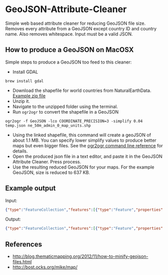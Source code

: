 GeoJSON-Attribute-Cleaner
=========================

Simple web based attribute cleaner for reducing GeoJSON file size. 
Removes every attribute from a GeoJSON except country ID and country name. Also removes whitespace.
Input must be a valid JSON.

## How to produce a GeoJSON on MacOSX

Simple steps to produce a GeoJSON too feed to this cleaner:

- Install GDAL
```
brew install gdal
```

- Download the shapefile for world countries from NaturalEarthData. [Example zip file](http://www.naturalearthdata.com/http//www.naturalearthdata.com/download/50m/cultural/ne_50m_admin_0_map_units.zip)
- Unzip it.
- Navigate to the unzipped folder using the terminal.
- Run `ogr2ogr` to convert the shapefile in a GeoJSON
```
ogr2ogr -f GeoJSON -lco COORDINATE_PRECISION=3 -simplify 0.04 temp.json ne_50m_admin_0_map_units.shp
```
- Using the linked shapefile, this command will create a geoJSON of about 1.1 MB. You can specify lower simplify values to produce better maps but even bigger files. See the [ogr2ogr command line reference](http://www.gdal.org/ogr2ogr.html) for details.
- Open the produced json file in a text editor, and paste it in the GeoJSON Attribute Cleaner. Press process.
- Use the resulting reduced GeoJSON for your maps. For the example GeoJSON, size is reduced to 637 KB.

## Example output
Input:
```json
{"type":"FeatureCollection","features":[{"type":"Feature","properties":{"scalerank":1,"featurecla":"Admin-0mapunit","labelrank":5.0,"sovereignt":"Barbados","sov_a3":"BRB","adm0_dif":0.0,"level":2.0,"type":"Sovereigncountry","admin":"Barbados","adm0_a3":"BRB","geou_dif":0.0,"geounit":"Barbados","gu_a3":"BRB","su_dif":0.0,"subunit":"Barbados","su_a3":"BRB","brk_diff":0.0,"name":"Barbados","name_long":"Barbados","brk_a3":"BRB","brk_name":"Barbados","brk_group":null,"abbrev":"Barb.","postal":"BB","formal_en":"Barbados","formal_fr":null,"note_adm0":null,"note_brk":null,"name_sort":"Barbados","name_alt":null,"mapcolor7":4.0,"mapcolor8":1.0,"mapcolor9":5.0,"mapcolor13":3.0,"pop_est":284589.0,"gdp_md_est":5425.0,"pop_year":-99.0,"lastcensus":2010.0,"gdp_year":-99.0,"economy":"6.Developingregion","income_grp":"2.Highincome:nonOECD","wikipedia":-99.0,"fips_10":null,"iso_a2":"BB","iso_a3":"BRB","iso_n3":"052","un_a3":"052","wb_a2":"BB","wb_a3":"BRB","woe_id":-99.0,"adm0_a3_is":"BRB","adm0_a3_us":"BRB","adm0_a3_un":-99.0,"adm0_a3_wb":-99.0,"continent":"NorthAmerica","region_un":"Americas","subregion":"Caribbean","region_wb":"LatinAmerica&Caribbean","name_len":8.0,"long_len":8.0,"abbrev_len":5.0,"tiny":3.0,"homepart":1.0},"geometry":{"type":"Polygon","coordinates":[[[-59.493,13.082],[-59.611,13.102],[-59.647,13.303],[-59.592,13.318],[-59.428,13.153],[-59.493,13.082]]]}}]}
```

Output:
```json
{"type":"FeatureCollection","features":[{"type":"Feature","properties":{"name":"Barbados"},"geometry":{"type":"Polygon","coordinates":[[[-59.493,13.082],[-59.611,13.102],[-59.647,13.303],[-59.592,13.318],[-59.428,13.153],[-59.493,13.082]]]},"id":"BRB"}]}
```

## References

- http://blog.thematicmapping.org/2012/11/how-to-minify-geojson-files.html
- http://bost.ocks.org/mike/map/